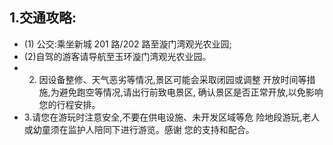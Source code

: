 ## 1.交通攻略:

- (1) 公交:乘坐新城 201 路/202 路至漩门湾观光农业园;
- (2)自驾的游客请导航至玉环漩门湾观光农业园。
- 2. 因设备整修、天气恶劣等情况,景区可能会采取闭园或调整 开放时间等措施,为避免跑空等情况,请出行前致电景区, 确认景区是否正常开放,以免影响您的行程安排。
- 3.请您在游玩时注意安全,不要在供电设施、未开发区域等危 险地段游玩,老人或幼童须在监护人陪同下进行游览。感谢 您的支持和配合。